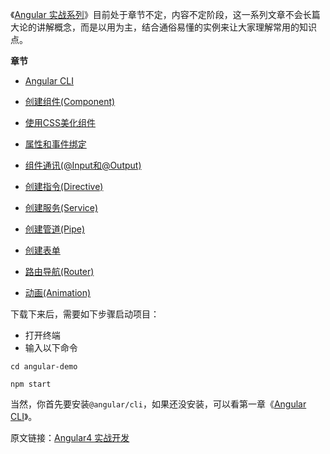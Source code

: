《[Angular 实战系列](http://ghmagical.com/article/page/id/6iaMdDWC8J9k)》目前处于章节不定，内容不定阶段，这一系列文章不会长篇大论的讲解概念，而是以用为主，结合通俗易懂的实例来让大家理解常用的知识点。

**章节**

- [Angular CLI](http://ghmagical.com/article/page/id/na7zoYaTCXmK)

- [创建组件(Component)](http://ghmagical.com/article/page/id/rpnjrjgb2VKk)

- [使用CSS美化组件](http://ghmagical.com/article/page/id/5e3u4IANqDEu)

- [属性和事件绑定](http://ghmagical.com/article/page/id/jn8WEZ0PEgqM)
 
- [组件通讯(@Input和@Output)](http://ghmagical.com/article/page/id/RqwseHjX47oL)

- [创建指令(Directive)](http://ghmagical.com/article/page/id/RgIvn9Pai3ks)

- [创建服务(Service)](http://ghmagical.com/article/page/id/GaxxslSZ6G0T)

- [创建管道(Pipe)](http://ghmagical.com/article/page/id/PvBmvywEA0Hi)

- [创建表单](http://ghmagical.com/article/page/id/m0X2y65L8JKX)

- [路由导航(Router)](http://ghmagical.com/article/page/id/xIT4VfvbWHXi)

- [动画(Animation)](http://ghmagical.com/article/page/id/MdysVNc4H22K)

下载下来后，需要如下步骤启动项目：
- 打开终端
- 输入以下命令
```
cd angular-demo

npm start
```
当然，你首先要安装`@angular/cli`，如果还没安装，可以看第一章《[Angular CLI](http://ghmagical.com/article/page/id/na7zoYaTCXmK)》。

原文链接：[Angular4 实战开发](http://ghmagical.com/article/page/id/6iaMdDWC8J9k)
